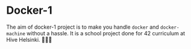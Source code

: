 # Docker-1
The aim of docker-1 project is to make you handle `docker` and `docker-machine` without a hassle. It is a school project done for 42 curriculum at Hive Helsinki.
:whale::whale::whale:
